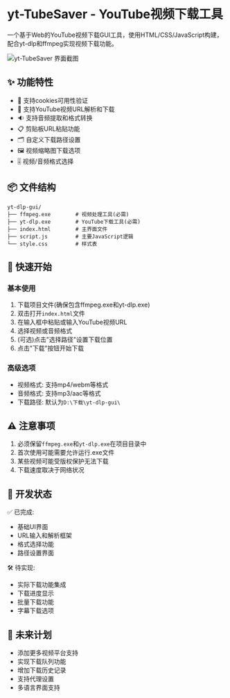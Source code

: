 
# yt-TubeSaver - YouTube视频下载工具


一个基于Web的YouTube视频下载GUI工具，使用HTML/CSS/JavaScript构建，配合yt-dlp和ffmpeg实现视频下载功能。

![yt-TubeSaver 界面截图](images/001.webp001.webp)

## ✨ 功能特性

- 🎥 支持cookies可用性验证
- 🎥 支持YouTube视频URL解析和下载
- 🔉 支持音频提取和格式转换
- 📋 剪贴板URL粘贴功能
- 🗂️ 自定义下载路径设置
- 🖼️ 视频缩略图下载选项
- 🎚️ 视频/音频格式选择

## 📦 文件结构

```
yt-dlp-gui/
├── ffmpeg.exe        # 视频处理工具(必需)
├── yt-dlp.exe        # YouTube下载工具(必需)
├── index.html        # 主界面文件
├── script.js         # 主要JavaScript逻辑
└── style.css         # 样式表
```

## 🚀 快速开始

### 基本使用

1. 下载项目文件(确保包含ffmpeg.exe和yt-dlp.exe)
2. 双击打开`index.html`文件
3. 在输入框中粘贴或输入YouTube视频URL
4. 选择视频或音频格式
5. (可选)点击"选择路径"设置下载位置
6. 点击"下载"按钮开始下载

### 高级选项

- 视频格式: 支持mp4/webm等格式
- 音频格式: 支持mp3/aac等格式
- 下载路径: 默认为`D:\下载\yt-dlp-gui\`

## ⚠️ 注意事项

1. 必须保留`ffmpeg.exe`和`yt-dlp.exe`在项目目录中
2. 首次使用可能需要允许运行.exe文件
3. 某些视频可能受版权保护无法下载
4. 下载速度取决于网络状况

## 🔧 开发状态

✅ 已完成:
- 基础UI界面
- URL输入和解析框架
- 格式选择功能
- 路径设置界面

🛠️ 待实现:
- 实际下载功能集成
- 下载进度显示
- 批量下载功能
- 字幕下载选项

## 🌟 未来计划

- 添加更多视频平台支持
- 实现下载队列功能
- 增加下载历史记录
- 支持代理设置
- 多语言界面支持



